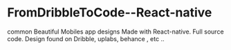 # FromDribbleToCode--React-native
common Beautiful Mobiles app designs  Made with React-native. Full source code. Design found on Dribble, uplabs, behance , etc ..
